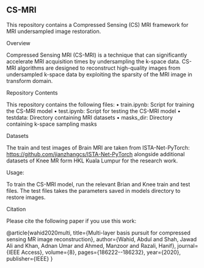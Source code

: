 ## CS-MRI
This repository contains a Compressed Sensing (CS) MRI framework for MRI undersampled image restoration.

Overview

Compressed Sensing MRI (CS-MRI) is a technique that can significantly accelerate MRI acquisition times by undersampling the k-space data. CS-MRI algorithms are designed to reconstruct high-quality images from undersampled k-space data by exploiting the sparsity of the MRI image in transform domain.

Repository Contents

This repository contains the following files:
•	train.ipynb: Script for training the CS-MRI model
•	test.ipynb: Script for testing the CS-MRI model
•	testdata: Directory containing MRI datasets
•	masks_dir: Directory containing k-space sampling masks

Datasets

The train and test images of Brain MRI are taken from ISTA-Net-PyTorch: https://github.com/jianzhangcs/ISTA-Net-PyTorch alongside additional datasets of Knee MR form HKL Kuala Lumpur for the research work.



Usage:

To train the CS-MRI model, run the relevant Brian and Knee train and test files. The test files takes the parameters saved in models directory to restore images.



Citation

Please cite the following paper if you use this work:

@article{wahid2020multi,
  title={Multi-layer basis pursuit for compressed sensing MR image reconstruction},
  author={Wahid, Abdul and Shah, Jawad Ali and Khan, Adnan Umar and Ahmed, Manzoor and Razali, Hanif},
  journal={IEEE Access},
  volume={8},
  pages={186222--186232},
  year={2020},
  publisher={IEEE}
}

